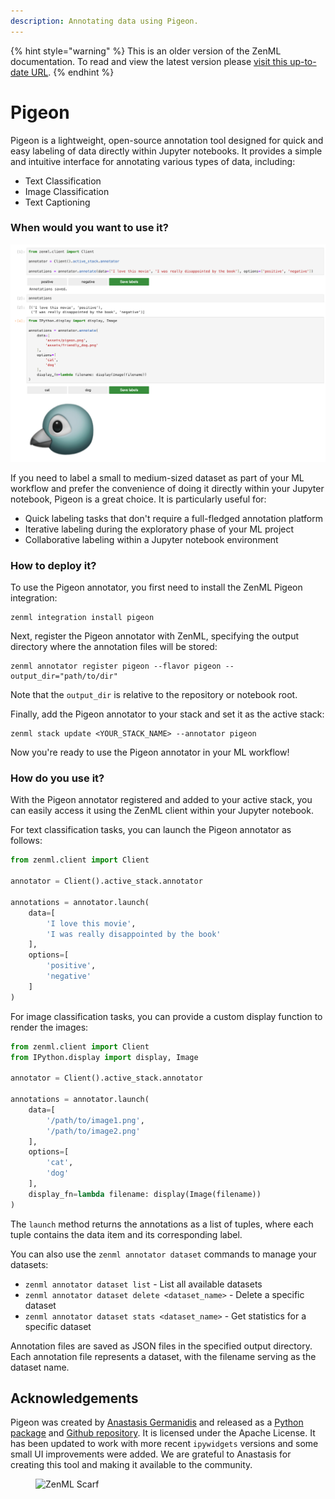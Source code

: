 ```yaml
---
description: Annotating data using Pigeon.
---
```


{% hint style="warning" %}
This is an older version of the ZenML documentation. To read and view the latest version please [visit this up-to-date URL](https://docs.zenml.io).
{% endhint %}


# Pigeon

Pigeon is a lightweight, open-source annotation tool designed for quick and easy labeling of data directly within Jupyter notebooks. It provides a simple and intuitive interface for annotating various types of data, including:

* Text Classification
* Image Classification
* Text Captioning

### When would you want to use it?

![Pigeon annotator interface](../../../.gitbook/assets/pigeon.png)

If you need to label a small to medium-sized dataset as part of your ML workflow and prefer the convenience of doing it directly within your Jupyter notebook, Pigeon is a great choice. It is particularly useful for:

* Quick labeling tasks that don't require a full-fledged annotation platform
* Iterative labeling during the exploratory phase of your ML project
* Collaborative labeling within a Jupyter notebook environment

### How to deploy it?

To use the Pigeon annotator, you first need to install the ZenML Pigeon integration:

```shell
zenml integration install pigeon
```

Next, register the Pigeon annotator with ZenML, specifying the output directory where the annotation files will be stored:

```shell
zenml annotator register pigeon --flavor pigeon --output_dir="path/to/dir"
```

Note that the `output_dir` is relative to the repository or notebook root.

Finally, add the Pigeon annotator to your stack and set it as the active stack:

```shell
zenml stack update <YOUR_STACK_NAME> --annotator pigeon
```

Now you're ready to use the Pigeon annotator in your ML workflow!

### How do you use it?

With the Pigeon annotator registered and added to your active stack, you can easily access it using the ZenML client within your Jupyter notebook.

For text classification tasks, you can launch the Pigeon annotator as follows:

````python
from zenml.client import Client

annotator = Client().active_stack.annotator

annotations = annotator.launch(
    data=[
        'I love this movie',
        'I was really disappointed by the book'
    ],
    options=[
        'positive',
        'negative'
    ]
)
````

For image classification tasks, you can provide a custom display function to render the images:

````python
from zenml.client import Client
from IPython.display import display, Image

annotator = Client().active_stack.annotator

annotations = annotator.launch(
    data=[
        '/path/to/image1.png',
        '/path/to/image2.png'
    ],
    options=[
        'cat',
        'dog'
    ],
    display_fn=lambda filename: display(Image(filename))
)
````

The `launch` method returns the annotations as a list of tuples, where each tuple contains the data item and its corresponding label.

You can also use the `zenml annotator dataset` commands to manage your datasets:

* `zenml annotator dataset list` - List all available datasets
* `zenml annotator dataset delete <dataset_name>` - Delete a specific dataset
* `zenml annotator dataset stats <dataset_name>` - Get statistics for a specific dataset

Annotation files are saved as JSON files in the specified output directory. Each
annotation file represents a dataset, with the filename serving as the dataset
name.

## Acknowledgements

Pigeon was created by [Anastasis Germanidis](https://github.com/agermanidis) and
released as a [Python package](https://pypi.org/project/pigeon-jupyter/) and
[Github repository](https://github.com/agermanidis/pigeon). It is licensed under
the Apache License. It has been updated to work with more recent `ipywidgets`
versions and some small UI improvements were added. We are grateful to Anastasis
for creating this tool and making it available to the community.

<!-- For scarf -->
<figure><img alt="ZenML Scarf" referrerpolicy="no-referrer-when-downgrade" src="https://static.scarf.sh/a.png?x-pxid=f0b4f458-0a54-4fcd-aa95-d5ee424815bc" /></figure>
